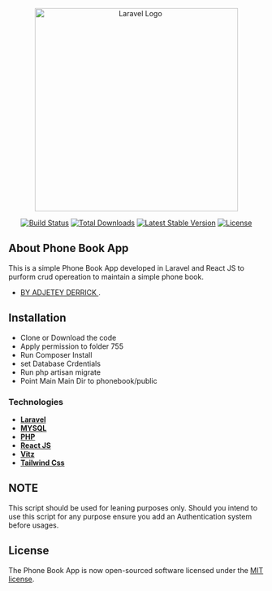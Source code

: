 <p align="center"><a href="https://laravel.com" target="_blank"><img src="https://raw.githubusercontent.com/laravel/art/master/logo-lockup/5%20SVG/2%20CMYK/1%20Full%20Color/laravel-logolockup-cmyk-red.svg" width="400" alt="Laravel Logo"></a></p>

<p align="center">
<a href="https://github.com/laravel/framework/actions"><img src="https://github.com/laravel/framework/workflows/tests/badge.svg" alt="Build Status"></a>
<a href="https://packagist.org/packages/laravel/framework"><img src="https://img.shields.io/packagist/dt/laravel/framework" alt="Total Downloads"></a>
<a href="https://packagist.org/packages/laravel/framework"><img src="https://img.shields.io/packagist/v/laravel/framework" alt="Latest Stable Version"></a>
<a href="https://packagist.org/packages/laravel/framework"><img src="https://img.shields.io/packagist/l/laravel/framework" alt="License"></a>
</p>

## About Phone Book App

This is a simple Phone Book App developed in Laravel and React JS to purform crud opereation to maintain a simple phone book.

- [BY ADJETEY DERRICK ](https://github.com/oralivebox/p).


## Installation
- Clone or Download the code
- Apply permission to folder 755
- Run Composer Install
- set Database Crdentials
- Run php artisan migrate
- Point Main Main Dir to phonebook/public


### Technologies

- **[Laravel](#)**
- **[MYSQL](#)**
- **[PHP](#)**
- **[React JS](#)**
- **[Vitz](#)**
- **[Tailwind Css](#)**

## NOTE
This script should be used for leaning purposes only. Should you intend to use this script for any purpose ensure you add an Authentication system before usages.

## License

The Phone Book App is now open-sourced software licensed under the [MIT license](https://opensource.org/licenses/MIT).


